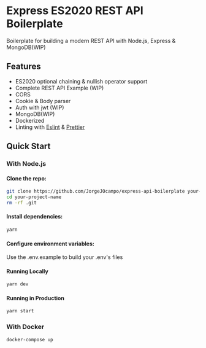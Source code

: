 # Express ES2020 REST API Boilerplate

Boilerplate for building a modern REST API with Node.js, Express & MongoDB(WIP)

## Features

- ES2020 optional chaining & nullish operator support
- Complete REST API Example (WIP)
- CORS
- Cookie & Body parser
- Auth with jwt (WIP)
- MongoDB(WIP)
- Dockerized
- Linting with [Eslint](http://eslint.org) & [Prettier](https://prettier.io/)

## Quick Start

### With Node.js

#### Clone the repo:

```bash
git clone https://github.com/JorgeJOcampo/express-api-boilerplate your-project-name
cd your-project-name
rm -rf .git
```

#### Install dependencies:

```bash
yarn
```

#### Configure environment variables:

Use the .env.example to build your .env's files

#### Running Locally

```bash
yarn dev
```

#### Running in Production

```bash
yarn start
```

### With Docker

```
docker-compose up
```
